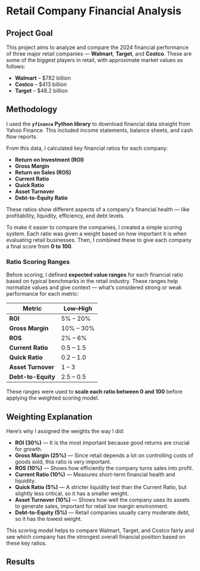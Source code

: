 # Retail Company Financial Analysis

## Project Goal

This project aims to analyze and compare the 2024 financial performance of three major retail companies — **Walmart**, **Target**, and **Costco**. These are some of the biggest players in retail, with approximate market values as follows:

- **Walmart** – $782 billion  
- **Costco** – $413 billion  
- **Target** – $48.2 billion

## Methodology

I used the **`yfinance` Python library** to download financial data straight from Yahoo Finance. This included income statements, balance sheets, and cash flow reports.

From this data, I calculated key financial ratios for each company:

- **Return on Investment (ROI)**
- **Gross Margin**
- **Return on Sales (ROS)**
- **Current Ratio**
- **Quick Ratio**
- **Asset Turnover**
- **Debt-to-Equity Ratio**

These ratios show different aspects of a company's financial health — like profitability, liquidity, efficiency, and debt levels.

To make it easier to compare the companies, I created a simple scoring system. Each ratio was given a weight based on how important it is when evaluating retail businesses. Then, I combined these to give each company a final score from **0 to 100**.

### Ratio Scoring Ranges

Before scoring, I defined **expected value ranges** for each financial ratio based on typical benchmarks in the retail industry. These ranges help normalize values and give context — what’s considered strong or weak performance for each metric:

| Metric            | Low–High                  |                                                              
|-------------------|---------------------------|
| **ROI**           | 5% – 20%                  | 
| **Gross Margin**  | 10% – 30%                 |
| **ROS**           | 2% – 6%                   |
| **Current Ratio** | 0.5 – 1.5                 | 
| **Quick Ratio**   | 0.2 – 1.0                 | 
| **Asset Turnover**| 1 – 3                     |
| **Debt-to-Equity**| 2.5 – 0.5                 | 

These ranges were used to **scale each ratio between 0 and 100** before applying the weighted scoring model.

## Weighting Explanation

Here’s why I assigned the weights the way I did:

- **ROI (30%)** — It is the most important because good returns are crucial for growth.
- **Gross Margin (25%)** — Since retail depends a lot on controlling costs of goods sold, this ratio is very important.
- **ROS (10%)** — Shows how efficiently the company turns sales into profit.
- **Current Ratio (10%)** — Measures short-term financial health and liquidity.
- **Quick Ratio (5%)** — A stricter liquidity test than the Current Ratio, but slightly less critical, so it has a smaller weight.
- **Asset Turnover (10%)** — Shows how well the company uses its assets to generate sales, important for retail low margin environment.
- **Debt-to-Equity (5%)** — Retail companies usually carry moderate debt, so it has the lowest weight.

This scoring model helps to compare Walmart, Target, and Costco fairly and see which company has the strongest overall financial position based on these key ratios.

## Results



